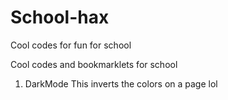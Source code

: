 # School-hax
Cool codes for fun for school

Cool codes and bookmarklets for school

1. DarkMode
This inverts the colors on a page lol

